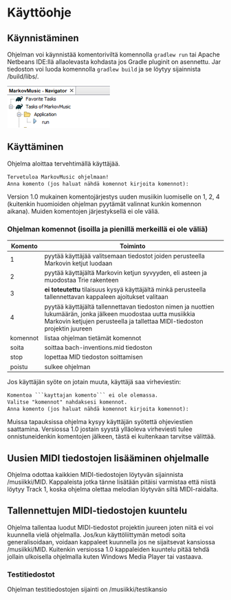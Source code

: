 # Käyttöohje

## Käynnistäminen
Ohjelman voi käynnistää komentoriviltä komennolla ```gradlew run``` tai Apache Netbeans IDE:llä allaolevasta kohdasta jos Gradle pluginit on asennettu. Jar tiedoston voi luoda komennolla ```gradlew build``` ja se löytyy sijainnista /build/libs/.

![netbeans käynnistys](https://github.com/lossitomatossi/MarkovMusic/blob/main/dokumentaatio/kuvat/netbeans%20run.PNG)

## Käyttäminen
Ohjelma aloittaa tervehtimällä käyttäjää.
```
Tervetuloa MarkovMusic ohjelmaan!
Anna komento (jos haluat nähdä komennot kirjoita komennot):
```

Version 1.0 mukainen komentojärjestys uuden musiikin luomiselle on 1, 2, 4 (kuitenkin huomioiden ohjelman pyytämät valinnat kunkin komennon aikana). Muiden komentojen järjestyksellä ei ole väliä.

### Ohjelman komennot (isoilla ja pienillä merkeillä ei ole väliä)
| Komento | Toiminto |
| ------------- |------------- |
| 1 | pyytää käyttäjää valitsemaan tiedostot joiden perusteella Markovin ketjut luodaan |
| 2 | pyytää käyttäjältä Markovin ketjun syvyyden, eli asteen ja muodostaa Trie rakenteen |
| 3 | **ei toteutettu** tilaisuus kysyä käyttäjältä minkä perusteella tallennettavan kappaleen ajoitukset valitaan |
| 4 | pyytää käyttäjältä tallennettavan tiedoston nimen ja nuottien lukumäärän, jonka jälkeen muodostaa uutta musiikkia Markovin ketjujen perusteella ja tallettaa MIDI-tiedoston projektin juureen |
| komennot | listaa ohjelman tietämät komennot |
| soita | soittaa bach-inventions.mid tiedoston |
| stop | lopettaa MID tiedoston soittamisen |
| poistu | sulkee ohjelman |

Jos käyttäjän syöte on jotain muuta, käyttäjä saa virheviestin:
```
Komentoa ```kayttajan komento``` ei ole olemassa.
Valitse "komennot" nahdaksesi komennot.
Anna komento (jos haluat nähdä komennot kirjoita komennot):
```

Muissa tapauksissa ohjelma kysyy käyttäjän syötettä ohjeviestien saattamina. Versiossa 1.0 jostain syystä ylläoleva virheviesti tulee onnistuneidenkin komentojen jälkeen, tästä ei kuitenkaan tarvitse välittää.

## Uusien MIDI tiedostojen lisääminen ohjelmalle
Ohjelma odottaa kaikkien MIDI-tiedostojen löytyvän sijainnista /musiikki/MID. Kappaleista jotka tänne lisätään pitäisi varmistaa että niistä löytyy Track 1, koska ohjelma olettaa melodian löytyvän siltä MIDI-raidalta.

## Tallennettujen MIDI-tiedostojen kuuntelu
Ohjelma tallentaa luodut MIDI-tiedostot projektin juureen joten niitä ei voi kuunnella vielä ohjelmalla. Jos/kun käyttöliittymän metodi soita generalisoidaan, voidaan kappaleet kuunnella jos ne sijaitsevat kansiossa /musiikki/MID. Kuitenkin versiossa 1.0 kappaleiden kuuntelu pitää tehdä jollain ulkoisella ohjelmalla kuten Windows Media Player tai vastaava.

### Testitiedostot
Ohjelman testitiedostojen sijainti on /musiikki/testikansio
